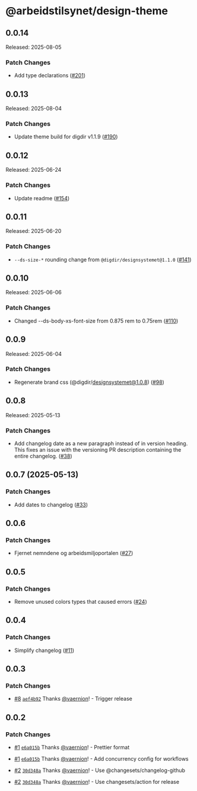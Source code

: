 # @arbeidstilsynet/design-theme

## 0.0.14

Released: 2025-08-05

### Patch Changes

- Add type declarations ([#201](https://github.com/Arbeidstilsynet/design/pull/201))

## 0.0.13

Released: 2025-08-04

### Patch Changes

- Update theme build for digdir v1.1.9 ([#190](https://github.com/Arbeidstilsynet/design/pull/190))

## 0.0.12

Released: 2025-06-24

### Patch Changes

- Update readme ([#154](https://github.com/Arbeidstilsynet/design/pull/154))

## 0.0.11

Released: 2025-06-20

### Patch Changes

- `--ds-size-*` rounding change from `@digdir/designsystemet@1.1.0` ([#141](https://github.com/Arbeidstilsynet/design/pull/141))

## 0.0.10

Released: 2025-06-06

### Patch Changes

- Changed --ds-body-xs-font-size from 0.875 rem to 0.75rem ([#110](https://github.com/Arbeidstilsynet/design/pull/110))

## 0.0.9

Released: 2025-06-04

### Patch Changes

- Regenerate brand css (@digdir/designsystemet@1.0.8) ([#98](https://github.com/Arbeidstilsynet/design/pull/98))

## 0.0.8

Released: 2025-05-13

### Patch Changes

- Add changelog date as a new paragraph instead of in version heading. This fixes an issue with the versioning PR description containing the entire changelog. ([#38](https://github.com/Arbeidstilsynet/design/pull/38))

## 0.0.7 (2025-05-13)

### Patch Changes

- Add dates to changelog ([#33](https://github.com/Arbeidstilsynet/design/pull/33))

## 0.0.6

### Patch Changes

- Fjernet nemndene og arbeidsmiljoportalen ([#27](https://github.com/Arbeidstilsynet/design/pull/27))

## 0.0.5

### Patch Changes

- Remove unused colors types that caused errors ([#24](https://github.com/Arbeidstilsynet/design/pull/24))

## 0.0.4

### Patch Changes

- Simplify changelog ([#11](https://github.com/Arbeidstilsynet/design/pull/11))

## 0.0.3

### Patch Changes

- [#8](https://github.com/Arbeidstilsynet/design/pull/8) [`aef4b92`](https://github.com/Arbeidstilsynet/design/commit/aef4b924b310115ad6112f67fd0300bf0437cbc5) Thanks [@vaernion](https://github.com/vaernion)! - Trigger release

## 0.0.2

### Patch Changes

- [#1](https://github.com/Arbeidstilsynet/design/pull/1) [`e6a015b`](https://github.com/Arbeidstilsynet/design/commit/e6a015bac275df8c344523fbb5925897a3cb4645) Thanks [@vaernion](https://github.com/vaernion)! - Prettier format

- [#1](https://github.com/Arbeidstilsynet/design/pull/1) [`e6a015b`](https://github.com/Arbeidstilsynet/design/commit/e6a015bac275df8c344523fbb5925897a3cb4645) Thanks [@vaernion](https://github.com/vaernion)! - Add concurrency config for workflows

- [#2](https://github.com/Arbeidstilsynet/design/pull/2) [`30d348a`](https://github.com/Arbeidstilsynet/design/commit/30d348a7712b47c70130525b09475d5acdc0edcc) Thanks [@vaernion](https://github.com/vaernion)! - Use @changesets/changelog-github

- [#2](https://github.com/Arbeidstilsynet/design/pull/2) [`30d348a`](https://github.com/Arbeidstilsynet/design/commit/30d348a7712b47c70130525b09475d5acdc0edcc) Thanks [@vaernion](https://github.com/vaernion)! - Use changesets/action for release
